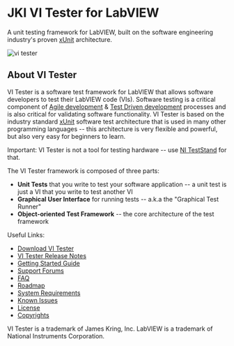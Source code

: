 # JKI VI Tester for LabVIEW

A unit testing framework for LabVIEW, built on the software engineering industry's proven [xUnit](http://en.wikipedia.org/wiki/XUnit) architecture.

![vi tester](https://cloud.githubusercontent.com/assets/381432/25556811/bc5c2ec2-2cb8-11e7-9c6d-c738208e3fc4.png)

About VI Tester
---------------
VI Tester is a software test framework for LabVIEW that allows software developers to test their LabVIEW code (VIs). Software testing is a critical component of [Agile development](http://en.wikipedia.org/wiki/Agile_software_development) & [Test Driven development](http://en.wikipedia.org/wiki/Test-driven_development) processes and is also critical for validating software functionality. VI Tester is based on the industry standard [xUnit](http://en.wikipedia.org/wiki/XUnit) software test architecture that is used in many other programming languages -- this architecture is very flexible and powerful, but also very easy for beginners to learn.

Important: VI Tester is not a tool for testing hardware -- use [NI TestStand](http://www.ni.com/teststand/) for that.

The VI Tester framework is composed of three parts:

- **Unit Tests** that you write to test your software application -- a unit test is just a VI that you write to test another VI
- **Graphical User Interface** for running tests -- a.k.a the "Graphical Test Runner"
- **Object-oriented Test Framework** -- the core architecture of the test framework

Useful Links:

- [Download VI Tester](https://vipm.jki.net/package/jki_labs_tool_vi_tester)
- [VI Tester Release Notes](http://forums.jkisoft.com/index.php?showtopic=1024)
- [Getting Started Guide](http://forums.jkisoft.com/index.php?showtopic=965)
- [Support Forums](http://forums.jkisoft.com/index.php?showforum=51)
- [FAQ](http://forums.jkisoft.com/index.php?showtopic=968)
- [Roadmap](http://forums.jkisoft.com/index.php?showtopic=986%22)
- [System Requirements](http://forums.jkisoft.com/index.php?showtopic=1000)
- [Known Issues](http://forums.jkisoft.com/index.php?showtopic=1003)
- [License](https://github.com/JKISoftware/JKI-VI-Tester/blob/master/LICENSE)
- [Copyrights](http://forums.jkisoft.com/index.php?showtopic=964)

VI Tester is a trademark of James Kring, Inc. LabVIEW is a trademark of National Instruments Corporation.
